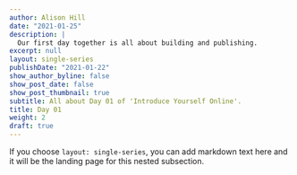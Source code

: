 ```yaml
---
author: Alison Hill
date: "2021-01-25"
description: |
  Our first day together is all about building and publishing.
excerpt: null
layout: single-series
publishDate: "2021-01-22"
show_author_byline: false
show_post_date: false
show_post_thumbnail: true
subtitle: All about Day 01 of 'Introduce Yourself Online'.
title: Day 01
weight: 2
draft: true
---
```


If you choose `layout: single-series`, you can add markdown text here and it will be the landing page for this nested subsection.
